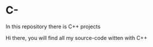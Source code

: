 # C-
In this repository there is C++ projects

Hi there, you will find all my source-code witten with C++
